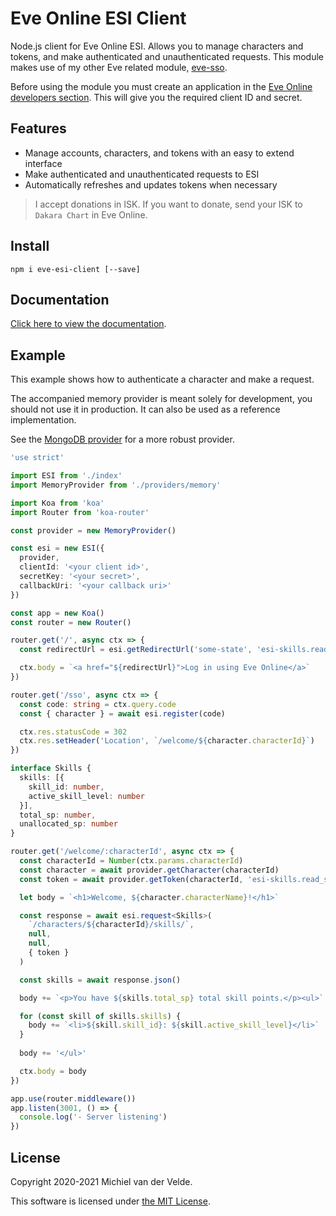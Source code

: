 # Eve Online ESI Client

Node.js client for Eve Online ESI. Allows you to manage characters and tokens,
and make authenticated and unauthenticated requests.
This module makes use of my other Eve related module, [eve-sso](https://github.com/MichielvdVelde/eve-sso).

Before using the module you must create an application in the
[Eve Online developers section](https://developers.eveonline.com/). This will
give you the required client ID and secret.

## Features

* Manage accounts, characters, and tokens with an easy to extend interface
* Make authenticated and unauthenticated requests to ESI
* Automatically refreshes and updates tokens when necessary

> I accept donations in ISK. If you want to donate, send your ISK to
> `Dakara Chart` in Eve Online.

## Install

```
npm i eve-esi-client [--save]
```

## Documentation

[Click here to view the documentation](https://michielvdvelde.github.io/eve-esi/).

## Example

This example shows how to authenticate a character and make a request.

The accompanied memory provider is meant solely for development, you should not
use it in production. It can also be used as a reference implementation.

See the [MongoDB provider](https://github.com/MichielvdVelde/eve-esi-client-mongo-provider)
for a more robust provider.

```ts
'use strict'

import ESI from './index'
import MemoryProvider from './providers/memory'

import Koa from 'koa'
import Router from 'koa-router'

const provider = new MemoryProvider()

const esi = new ESI({
  provider,
  clientId: '<your client id>',
  secretKey: '<your secret>',
  callbackUri: '<your callback uri>'
})

const app = new Koa()
const router = new Router()

router.get('/', async ctx => {
  const redirectUrl = esi.getRedirectUrl('some-state', 'esi-skills.read_skills.v1')

  ctx.body = `<a href="${redirectUrl}">Log in using Eve Online</a>`
})

router.get('/sso', async ctx => {
  const code: string = ctx.query.code
  const { character } = await esi.register(code)

  ctx.res.statusCode = 302
  ctx.res.setHeader('Location', `/welcome/${character.characterId}`)
})

interface Skills {
  skills: [{
    skill_id: number,
    active_skill_level: number
  }],
  total_sp: number,
  unallocated_sp: number
}

router.get('/welcome/:characterId', async ctx => {
  const characterId = Number(ctx.params.characterId)
  const character = await provider.getCharacter(characterId)
  const token = await provider.getToken(characterId, 'esi-skills.read_skills.v1')

  let body = `<h1>Welcome, ${character.characterName}!</h1>`

  const response = await esi.request<Skills>(
    `/characters/${characterId}/skills/`,
    null,
    null,
    { token }
  )

  const skills = await response.json()

  body += `<p>You have ${skills.total_sp} total skill points.</p><ul>`

  for (const skill of skills.skills) {
    body += `<li>${skill.skill_id}: ${skill.active_skill_level}</li>`
  }
  
  body += '</ul>'

  ctx.body = body
})

app.use(router.middleware())
app.listen(3001, () => {
  console.log('- Server listening')
})
```

## License

Copyright 2020-2021 Michiel van der Velde.

This software is licensed under [the MIT License](LICENSE).
